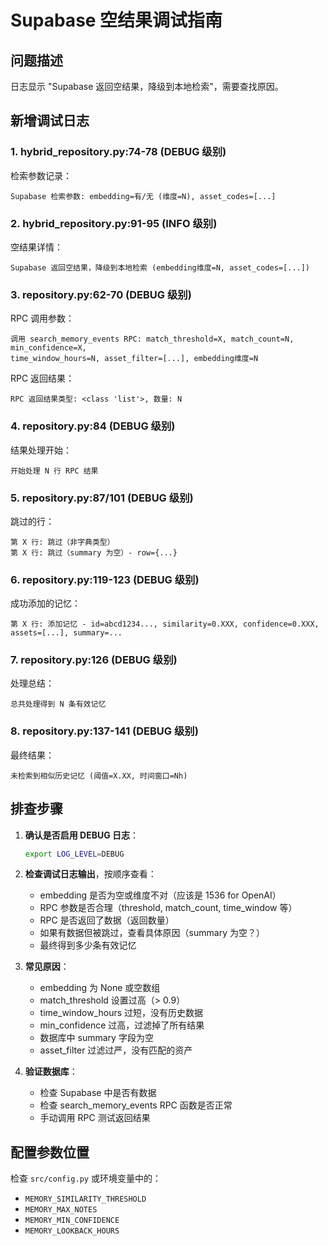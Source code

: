 # Supabase 空结果调试指南

## 问题描述
日志显示 "Supabase 返回空结果，降级到本地检索"，需要查找原因。

## 新增调试日志

### 1. hybrid_repository.py:74-78 (DEBUG 级别)
检索参数记录：
```
Supabase 检索参数: embedding=有/无 (维度=N), asset_codes=[...]
```

### 2. hybrid_repository.py:91-95 (INFO 级别)
空结果详情：
```
Supabase 返回空结果，降级到本地检索 (embedding维度=N, asset_codes=[...])
```

### 3. repository.py:62-70 (DEBUG 级别)
RPC 调用参数：
```
调用 search_memory_events RPC: match_threshold=X, match_count=N, min_confidence=X,
time_window_hours=N, asset_filter=[...], embedding维度=N
```

RPC 返回结果：
```
RPC 返回结果类型: <class 'list'>, 数量: N
```

### 4. repository.py:84 (DEBUG 级别)
结果处理开始：
```
开始处理 N 行 RPC 结果
```

### 5. repository.py:87/101 (DEBUG 级别)
跳过的行：
```
第 X 行: 跳过（非字典类型）
第 X 行: 跳过（summary 为空）- row={...}
```

### 6. repository.py:119-123 (DEBUG 级别)
成功添加的记忆：
```
第 X 行: 添加记忆 - id=abcd1234..., similarity=0.XXX, confidence=0.XXX,
assets=[...], summary=...
```

### 7. repository.py:126 (DEBUG 级别)
处理总结：
```
总共处理得到 N 条有效记忆
```

### 8. repository.py:137-141 (DEBUG 级别)
最终结果：
```
未检索到相似历史记忆 (阈值=X.XX, 时间窗口=Nh)
```

## 排查步骤

1. **确认是否启用 DEBUG 日志**：
   ```bash
   export LOG_LEVEL=DEBUG
   ```

2. **检查调试日志输出**，按顺序查看：
   - embedding 是否为空或维度不对（应该是 1536 for OpenAI）
   - RPC 参数是否合理（threshold, match_count, time_window 等）
   - RPC 是否返回了数据（返回数量）
   - 如果有数据但被跳过，查看具体原因（summary 为空？）
   - 最终得到多少条有效记忆

3. **常见原因**：
   - embedding 为 None 或空数组
   - match_threshold 设置过高（> 0.9）
   - time_window_hours 过短，没有历史数据
   - min_confidence 过高，过滤掉了所有结果
   - 数据库中 summary 字段为空
   - asset_filter 过滤过严，没有匹配的资产

4. **验证数据库**：
   - 检查 Supabase 中是否有数据
   - 检查 search_memory_events RPC 函数是否正常
   - 手动调用 RPC 测试返回结果

## 配置参数位置

检查 `src/config.py` 或环境变量中的：
- `MEMORY_SIMILARITY_THRESHOLD`
- `MEMORY_MAX_NOTES`
- `MEMORY_MIN_CONFIDENCE`
- `MEMORY_LOOKBACK_HOURS`
